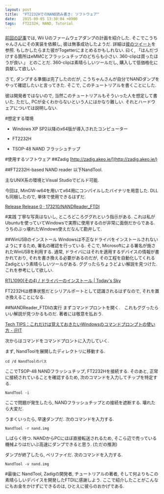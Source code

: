 ```yaml
---
layout: post
title:  "FT2232HでのNAND読み書き: ソフトウェア"
date:   2015-09-05 13:30:04 +0900
tags:   FT2232H, NAND, Tutorial
---
```

[前回の記事]({{site.baseurl}}/cafe)では, Wii Uのファームウェアダンプの計画を紹介した.
そこでこうちゃんさんにその実装を依頼し, 彼は無事成功したようだ.
詳細は[彼のツイート](https://twitter.com/kouchan66)を参照.
もしかしたらまた彼がTogetterにまとめるかもしれない. 曰く,
「はんだづけする箇所はeMMCとフラッシュチップのどちらも小さい. 360-clipは買ったほうが良い.」
とのことだ. 360-clipは素晴らしいツールだし, 購入して低価格化に貢献して欲しい.

さて, ダンプする準備は完了したのだが, こうちゃんさんが自分でNANDダンプをやって確認したいと言ってきた.
そこで, このチュートリアルを書くことにした.

彼は開発者ではないので, 当然このチュートリアルもそういった人を想定して書いた. ただし,
PCが全くわからないという人にはかなり難しい. それとハードウェアについては説明しない.

#想定する環境
* Windows XP SP2以降のx64版が導入されたコンピューター

* FT2232H

* TSOP-48 NAND フラッシュチップ

#使用するソフトウェア
##Zadig
[http://zadig.akeo.ie/](http://zadig.akeo.ie/)

##FT2232H-based NAND reader
以下NandTool.

主なUNIX系の環境とVisual Studioでビルド可能.

今回は, MinGW-w64を用いてx64用にコンパイルしたバイナリを用意した.
DLLも同梱したので, 単体で使用できるはずだ.

[Release Release 0 · 173210/NANDReader_FTDI](https://github.com/173210/NANDReader_FTDI/releases/tag/r0)

#実践
丁寧な写真はないし, ところどころググれという指示がある.
これは私がUbuntuを使っていてWindowsで実際に使用するのが非常に面倒だからである.
うちのぶっ壊れたWindows使えだなんて勘弁して.

##WinUSBのインストール
Windowsは不正なドライバをインストールされないようにするため, 署名の確認を行っている.
そこで, Microsoftによる署名が施されたWinUSBを利用する.
通常, ドライバにはそれを適用するデバイスの情報が書かれており,
それを書き換える必要があるのだが, その工程を自動化してくれるZadigという素晴らしいツールがある.
ググったらちょうどよい解説を見つけた. これを参考にして欲しい.

[RTL1090(その4) / ドライバーのインストール | Today's Sky](http://blog.ja8175.com/archives/83)

FT2232Hは標準状態だとシリアルポートとして認識されるはずなので, それを置き換えることになる.

##NANDReader_FTDIの実行
まずコマンドプロントを開く.　これもググったらいい解説が見つかるものだ. 著者には敬意を払おう.

[Tech TIPS：これだけは覚えておきたいWindowsのコマンドプロンプトの使い方 - ＠IT](http://www.atmarkit.co.jp/ait/articles/1502/13/news147.html)

次からはコマンドをコマンドプロントに入力していく.

まず, NandToolを展開したディレクトリに移動する.

```
cd /d NandToolのパス
```

ここでTSOP-48 NANDフラッシュチップ, FT2232Hを接続する. そのあと,
正常に接続されていることを確認するため, 次のコマンドを入力してチップを特定する.

```
NandTool -i
```

ここで問題が発生したら, NANDフラッシュチップとの接続を遮断する. 壊れたら大変だ.

うまくいったら, 早速ダンプだ. 次のコマンドを入力する.

```
NandTool -r nand.img
```

しばらく待つ. NANDからPCにほぼ直接転送されるため, そこら辺で売っている機械よりはだいぶ高速にダンプできると思う.
(ただの推測)

ダンプが終了したら, ベリファイだ. 次のコマンドを入力する.

```
NandTool -v nand.img
```

#最後に
NandTool, Zadigの開発者, チュートリアルの著者,
そして何よりもこの素晴らしいデバイスを開発したFTDIに感謝しよう.
ここで紹介したことがこんなにもお金をかけずにできるのは, ひとえに彼らのおかげである.
